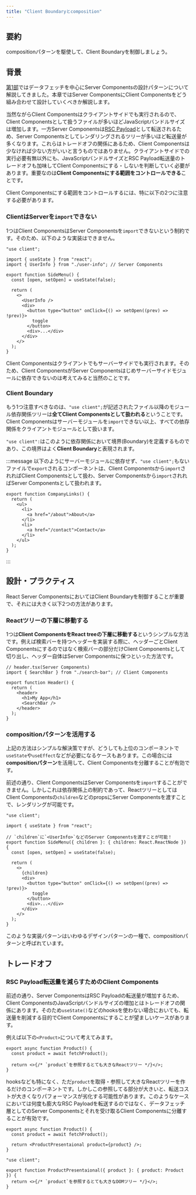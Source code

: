 ```yaml
---
title: "Client Boundaryとcomposition"
---
```


## 要約

compositionパターンを駆使して、Client Boundaryを制御しましょう。

## 背景

[第1部](part_1)ではデータフェッチを中心にServer Componentsの設計パターンについて解説してきました。本章ではServer ComponentsにClient Componentsをどう組み合わせて設計していくべきか解説します。

当然ながらClient Componentsはクライアントサイドでも実行されるので、Client Componentsとして扱うファイルが多いほどJavaScriptバンドルサイズは増加します。一方Server Componentsは[RSC Payload](https://nextjs.org/docs/app/building-your-application/rendering/server-components#how-are-server-components-rendered)として転送されるため、Server Componentsとしてレンダリングされるツリーが多いほど転送量が多くなります。これらはトレードオフの関係にあるため、Client Componentsは少なければ少ない方がいいと言うものではありません。クライアントサイドでの実行必要有無以外にも、JavaScriptバンドルサイズとRSC Payload転送量のトレードオフも加味してClient Componentsにする・しないを判断していく必要があります。重要なのは**Client Componentsにする範囲をコントロールできる**ことです。

Client Componentsにする範囲をコントロールするには、特に以下の2つに注意する必要があります。

### ClientはServerを`import`できない

1つはClient ComponentsはServer Componentsを`import`できないという制約です。そのため、以下のような実装はできません。

```tsx
"use client";

import { useState } from "react";
import { UserInfo } from "./user-info"; // Server Components

export function SideMenu() {
  const [open, setOpen] = useState(false);

  return (
    <>
      <UserInfo />
      <div>
        <button type="button" onClick={() => setOpen((prev) => !prev)}>
          toggle
        </button>
        <div>...</div>
      </div>
    </>
  );
}
```

Client Componentsはクライアントでもサーバーサイドでも実行されます。そのため、Client ComponentsがServer Componentsはじめサーバーサイドモジュールに依存できないのは考えてみると当然のことです。

### Client Boundary

もう1つ注意すべきなのは、`"use client";`が記述されたファイル以降のモジュール依存関係ツリーは**全てClient Componentsとして扱われる**ということです。Client Componentsはサーバーモジュールを`import`できない以上、すべての依存関係をクライアントモジュールとして扱います。

`"use client":`はこのように依存関係において境界(Boundary)を定義するものであり、この境界はよく**Client Boundary**と表現されます。

:::message
以下のようにサーバーモジュールに依存せず、`"use client";`もないファイルで`export`されるコンポーネントは、Client Componentsから`import`されればClient Componentsとして扱わ、Server Componentsから`import`されればServer Componentsとして扱われます。

```tsx
export function CompanyLinks() {
  return (
    <ul>
      <li>
        <a href="/about">About</a>
      </li>
      <li>
        <a href="/contact">Contact</a>
      </li>
    </ul>
  );
}
```

:::

## 設計・プラクティス

React Server ComponentsにおいてはClient Boundaryを制御することが重要で、それには大きく以下2つの方法があります。

### Reactツリーの下層に移動する

1つは**Client ComponentsをReact treeの下層に移動する**というシンプルな方法です。例えば検索バーを持つヘッダーを実装する際に、ヘッダーごとClient Componentsにするのではなく検索バーの部分だけClient Componentsとして切り出し、ヘッダー自体はServer Componentsに保つといった方法です。

```tsx
// header.tsx(Server Components)
import { SearchBar } from "./search-bar"; // Client Components

export function Header() {
  return (
    <header>
      <h1>My App</h1>
      <SearchBar />
    </header>
  );
}
```

### compositionパターンを活用する

上記の方法はシンプルな解決策ですが、どうしても上位のコンポーネントで`useState`や`useEffect`などが必要になるケースもあります。この場合には**compositionパターン**を活用して、Client Componentsを分離することが有効です。

前述の通り、Client ComponentsはServer Componentsを`import`することができません。しかしこれは依存関係上の制約であって、ReactツリーとしてはClient Componentsの`children`などのpropsにServer Componentsを渡すことで、レンダリングが可能です。

```tsx
"use client";

import { useState } from "react";

// `children`に`<UserInfo>`などのServer Componentsを渡すことが可能！
export function SideMenu({ children }: { children: React.ReactNode }) {
  const [open, setOpen] = useState(false);

  return (
    <>
      {children}
      <div>
        <button type="button" onClick={() => setOpen((prev) => !prev)}>
          toggle
        </button>
        <div>...</div>
      </div>
    </>
  );
}
```

このような実装パターンはいわゆるデザインパターンの一種で、compositionパターンと呼ばれています。

## トレードオフ

### RSC Payload転送量を減らすためのClient Components

前述の通り、Server ComponentsはRSC Payloadの転送量が増加するため、Client ComponentsのJavaScriptバンドルサイズの増加とはトレードオフの関係にあります。そのため`useState()`などのhooksを使わない場合においても、転送量を削減する目的でClient Componentsにすることが望ましいケースがあります。

例えば以下の`<Product>`について考えてみます。

```tsx
export async function Product() {
  const product = await fetchProduct();

  return <>{/* `product`を参照するとても大きなReactツリー */}</>;
}
```

hooksなども特になく、ただ`product`を取得・参照して大きなReactツリーを作るだけのコンポーネントです。しかしこの参照してる部分が大きいと、転送コストが大きくなりパフォーマンスが劣化する可能性があります。このようなケースにおいては何度も膨大なRSC Payloadを転送するのではなく、データフェッチ層としてのServer Componentsとそれを受け取るClient Componentsに分離することが有効です。

```tsx
export async function Product() {
  const product = await fetchProduct();

  return <ProductPresentaional product={product} />;
}
```

```tsx
"use client";

export function ProductPresentaional({ product }: { product: Product }) {
  return <>{/* `product`を参照するとても大きなDOMツリー */}</>;
}
```
